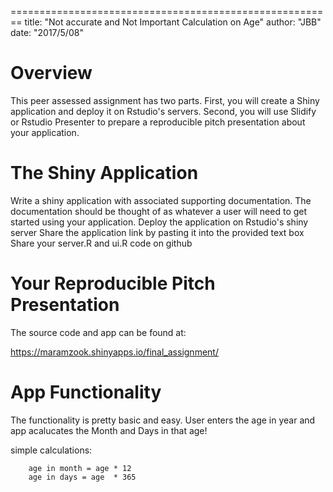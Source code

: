 ========================================================
title: "Not accurate and Not Important Calculation on Age"
author: "JBB"
date: "2017/5/08"

Overview
========================================================
  
This peer assessed assignment has two parts. First, you will create a Shiny application and deploy it on Rstudio's servers. Second, you will use Slidify or Rstudio Presenter to prepare a reproducible pitch presentation about your application.


The Shiny Application
========================================================

Write a shiny application with associated supporting documentation. 
The documentation should be thought of as whatever a user will need to get started using your application.
Deploy the application on Rstudio's shiny server
Share the application link by pasting it into the provided text box
Share your server.R and ui.R code on github


Your Reproducible Pitch Presentation
========================================================

The source code and app can be found at:

https://maramzook.shinyapps.io/final_assignment/



App Functionality
========================================================
The functionality is pretty basic and easy.
User enters the age in year and app acalucates the Month and Days in that age!

simple calculations:

        age in month = age * 12
        age in days = age  * 365

